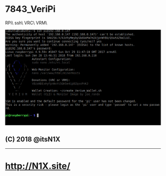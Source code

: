 # 7843_VeriPi
RPi\ ssh\ VRC\ VRM\

![](/logs/1.png)

## (C) 2018 @itsN1X

---

# <http://N1X.site/>
